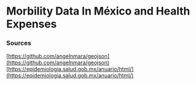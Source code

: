 # Morbility Data In México and Health Expenses

### Sources
[https://github.com/angelnmara/geojson](https://github.com/angelnmara/geojson)
[https://epidemiologia.salud.gob.mx/anuario/html/](https://epidemiologia.salud.gob.mx/anuario/html/)
